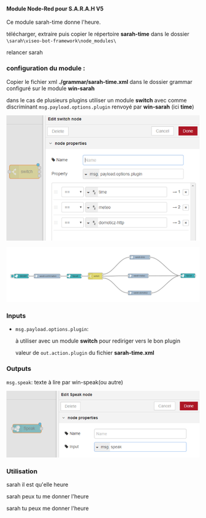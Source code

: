 #### Module Node-Red pour S.A.R.A.H V5

Ce module sarah-time donne l'heure.

télécharger, extraire puis copier le répertoire **sarah-time** dans le dossier `\sarah\viseo-bot-framework\node_modules\`

relancer sarah

### configuration du module :

Copier le fichier xml **./grammar/sarah-time.xml** dans le dossier grammar configuré sur le module **win-sarah**

dans le cas de plusieurs plugins utiliser un module **switch** avec comme discriminant `msg.payload.options.plugin` renvoyé par **win-sarah** (ici **time**)

![GitHub Logo](/images/switch.png)

![GitHub Logo](/images/flow_all.png)

### Inputs

- `msg.payload.options.plugin`:

	à utiliser avec un module **switch** pour rediriger vers le bon plugin

	valeur de `out.action.plugin` du fichier **sarah-time.xml**

### Outputs

`msg.speak`: texte à lire par win-speak(ou autre)

![GitHub Logo](/images/speak1.png)

### Utilisation

sarah il est qu'elle heure

sarah peux tu me donner l'heure

sarah tu peux me donner l'heure
